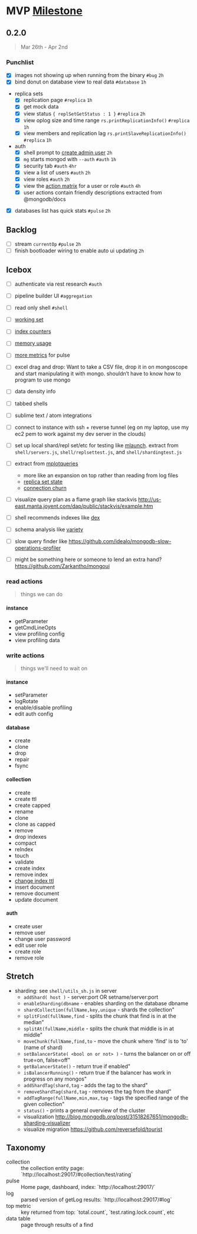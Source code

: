 # MVP [Milestone](../milestones.md)

## 0.2.0

> Mar 26th - Apr 2nd

### Punchlist

- [x] images not showing up when running from the binary `#bug` `2h`
- [x] bind donut on database view to real data `#database` `1h`
- replica sets
  - [x] replication page `#replica` `1h`
  - [x] get mock data
  - [x] view status `{ replSetGetStatus : 1 }` `#replica`  `2h`
  - [x] view oplog size and time range `rs.printReplicationInfo()` `#replica`  `1h`
  - [x] view members and replication lag `rs.printSlaveReplicationInfo()` `#replica`  `1h`
- auth
  - [x] shell prompt to [create admin user][create-admin] `2h`
  - [x] `mg` starts mongod with `--auth` `#auth` `1h`
  - [x] security tab `#auth` `4hr`
  - [x] view a list of users `#auth` `2h`
  - [x] view roles `#auth` `2h`
  - [x] view the [action matrix][user-actions] for a user or role `#auth` `4h`
  - [x] user actions contain friendly descriptions extracted from @mongodb/docs
- [x] databases list has quick stats `#pulse` `2h`

[create-admin]: http://docs.mongodb.org/manual/tutorial/add-user-administrator/
[user-actions]: http://docs.mongodb.org/master/reference/privilege-actions/#security-user-actions

## Backlog

- [ ] stream `currentOp` `#pulse` `2h`
- [ ] finish bootloader wiring to enable auto ui updating `2h`

## Icebox

  - [ ] authenticate via rest research `#auth`
  - [ ] pipeline builder UI `#aggregation`
  - [ ] read only shell `#shell`
  - [ ] [working set](http://docs.mongodb.org/master/reference/command/serverStatus/#workingset)
  - [ ] [index counters](http://docs.mongodb.org/master/reference/command/serverStatus/#indexcounters)
  - [ ] [memory usage](http://docs.mongodb.org/master/reference/command/serverStatus/#mem)
  - [ ] [more metrics](http://docs.mongodb.org/master/reference/command/serverStatus/#metrics) for pulse
  - [ ] excel drag and drop: Want to take a CSV file, drop it in on
    mongoscope and start manipulating it with mongo.  shouldn’t have to
    know how to program to use mongo
  - [ ] data density info
  - [ ] tabbed shells
  - [ ] sublime text / atom integrations
  - [ ] connect to instance with ssh + reverse tunnel (eg on my laptop,
    use my ec2 pem to work against my dev server in the clouds)
  - [ ] set up local shard/repl set/etc for testing like
    [mlaunch](https://github.com/rueckstiess/mtools/wiki/mlaunch).
    extract from `shell/servers.js`, `shell/replsettest.js`, and
    `shell/shardingtest.js`
  - [ ] extract from [mplotqueries](https://github.com/rueckstiess/mtools/wiki/mplotqueries)
    - more like an expansion on top rather than reading from log files
    - [replica set state](https://github.com/rueckstiess/mtools/wiki/mplotqueries#replica-set-state-plot)
    - [connection churn](https://github.com/rueckstiess/mtools/wiki/mplotqueries#connection-churn-plot)
  - [ ] visualize query plan as a flame graph like stackvis http://us-east.manta.joyent.com/dap/public/stackvis/example.htm
  - [ ] shell recommends indexes like [dex](http://blog.mongolab.com/2012/06/introducing-dex-the-index-bot/)
  - [ ] schema analysis like [variety](https://github.com/variety/variety)
  - [ ] slow query finder like https://github.com/idealo/mongodb-slow-operations-profiler
  - [ ] might be something here or someone to lend an extra hand? https://github.com/Zarkantho/mongoui



### read actions

> things we can do

#### instance

- getParameter
- getCmdLineOpts
- view profiling config
- view profiling data

### write actions

> things we'll need to wait on

#### instance

- setParameter
- logRotate
- enable/disable profiling
- edit auth config

#### database

- create
- clone
- drop
- repair
- fsync

#### collection

- create
- create ttl
- create capped
- rename
- clone
- clone as capped
- remove
- drop indexes
- compact
- reIndex
- touch
- validate
- create index
- remove index
- [change index ttl](http://docs.mongodb.org/manual/reference/command/collMod/#index)
- insert document
- remove document
- update document

#### auth

- create user
- remove user
- change user password
- edit user role
- create role
- remove role

## Stretch

- sharding: see `shell/utils_sh.js` in server
  - `addShard( host )` - server:port OR setname/server:port
  - `enableSharding(dbname` - enables sharding on the database dbname
  - `shardCollection(fullName,key,unique` - shards the collection"
  - `splitFind(fullName,find` - splits the chunk that find is in at the median"
  - `splitAt(fullName,middle` - splits the chunk that middle is in at middle"
  - `moveChunk(fullName,find,to` - move the chunk where 'find' is to 'to' (name of shard)
  - `setBalancerState( <bool on or not> )` - turns the balancer on or off true=on, false=off"
  - `getBalancerState()` - return true if enabled"
  - `isBalancerRunning()` - return true if the balancer has work in progress on any mongos"
  - `addShardTag(shard,tag` - adds the tag to the shard"
  - `removeShardTag(shard,tag` - removes the tag from the shard"
  - `addTagRange(fullName,min,max,tag` - tags the specified range of the given collection"
  - `status()` - prints a general overview of the cluster
  - visualization http://blog.mongodb.org/post/31518267651/mongodb-sharding-visualizer
  - visualize migration https://github.com/reversefold/tourist

## Taxonomy

<dl>
  <dt>collection</dt>
  <dd>the collection entity page: `http://localhost:29017/#collection/test/rating`</dd>

  <dt>pulse</dt>
  <dd>Home page, dashboard, index: `http://localhost:29017/`</dd>

  <dt>log</dt>
  <dd>parsed version of getLog results: `http://localhost:29017/#log`</dd>

  <dt>top metric</dt>
  <dd>key returned from top: `total.count`, `test.rating.lock.count`, etc</dd>

  <dt>data table</dt>
  <dd>page through results of a find</dd>

  <dt></dt>
  <dd></dd>

</dl>
